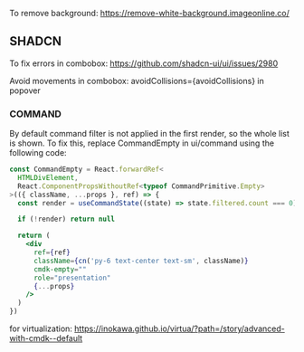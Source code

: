 To remove background:
https://remove-white-background.imageonline.co/

## SHADCN
To fix errors in combobox:
https://github.com/shadcn-ui/ui/issues/2980

Avoid movements in combobox:
avoidCollisions={avoidCollisions} in popover

### COMMAND
By default command filter is not applied in the first render, so the whole list is shown. To fix this, replace CommandEmpty in ui/command using the following code:
```jsx
const CommandEmpty = React.forwardRef<
  HTMLDivElement,
  React.ComponentPropsWithoutRef<typeof CommandPrimitive.Empty>
>(({ className, ...props }, ref) => {
  const render = useCommandState((state) => state.filtered.count === 0)

  if (!render) return null

  return (
    <div
      ref={ref}
      className={cn('py-6 text-center text-sm', className)}
      cmdk-empty=""
      role="presentation"
      {...props}
    />
  )
})

```

for virtualization:
https://inokawa.github.io/virtua/?path=/story/advanced-with-cmdk--default